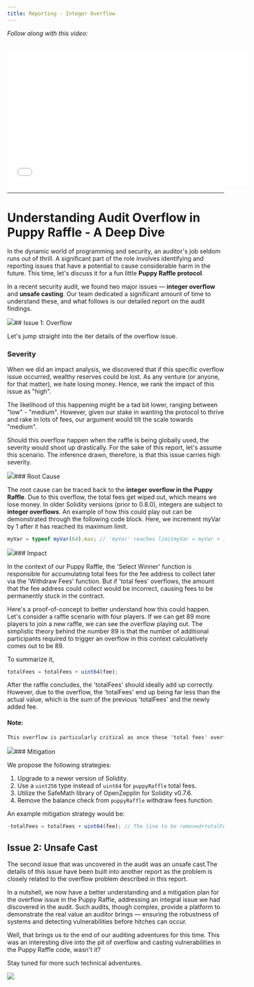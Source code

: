 ```yaml
---
title: Reporting - Integer Overflow
---
```


_Follow along with this video:_

## <iframe width="560" height="315" src="VIDEO_LINK" title="vimeo" frameborder="0" allow="accelerometer; autoplay; clipboard-write; encrypted-media; gyroscope; picture-in-picture; web-share" allowfullscreen></iframe>

---

# Understanding Audit Overflow in Puppy Raffle - A Deep Dive

In the dynamic world of programming and security, an auditor's job seldom runs out of thrill. A significant part of the role involves identifying and reporting issues that have a potential to cause considerable harm in the future. This time, let's discuss it for a fun little **Puppy Raffle protocol**.

In a recent security audit, we found two major issues — **integer overflow** and **unsafe casting**. Our team dedicated a significant amount of time to understand these, and what follows is our detailed report on the audit findings.

![](https://cdn.videotap.com/tTiu8L4Bi8vsuicWvE2t-27.83.png)## Issue 1: Overflow

Let's jump straight into the iter details of the overflow issue.

### Severity

When we did an impact analysis, we discovered that if this specific overflow issue occurred, wealthy reserves could be lost. As any venture (or anyone, for that matter), we hate losing money. Hence, we rank the impact of this issue as "high".

The likelihood of this happening might be a tad bit lower, ranging between "low" - "medium". However, given our stake in wanting the protocol to thrive and rake in lots of fees, our argument would tilt the scale towards "medium".

Should this overflow happen when the raffle is being globally used, the severity would shoot up drastically. For the sake of this report, let's assume this scenario. The inference drawn, therefore, is that this issue carries high severity.

![](https://cdn.videotap.com/A4rPHxYf6JE5lHcKRsPu-92.77.png)### Root Cause

The root cause can be traced back to the **integer overflow in the Puppy Raffle**. Due to this overflow, the total fees get wiped out, which means we lose money. In older Solidity versions (prior to 0.8.0), integers are subject to **integer overflows**. An example of how this could play out can be demonstrated through the following code block. Here, we increment myVar by 1 after it has reached its maximum limit.

```javascript
myVar = typeof myVar(64).max; // 'myVar' reaches limitmyVar = myVar + 1; // 'myVar' is incremented by 1 and wraps back to 0, causing overflow
```

![](https://cdn.videotap.com/VNP7SHlx2E2aTLHNFAWN-148.43.png)### Impact

In the context of our Puppy Raffle, the 'Select Winner' function is responsible for accumulating total fees for the fee address to collect later via the 'Withdraw Fees' function. But if 'total fees' overflows, the amount that the fee address could collect would be incorrect, causing fees to be permanently stuck in the contract.

Here's a proof-of-concept to better understand how this could happen. Let's consider a raffle scenario with four players. If we can get 89 more players to join a new raffle, we can see the overflow playing out. The simplistic theory behind the number 89 is that the number of additional participants required to trigger an overflow in this context calculatively comes out to be 89.

To summarize it,

```javascript
totalFees = totalFees + uint64(fee);
```

After the raffle concludes, the 'totalFees' should ideally add up correctly. However, due to the overflow, the 'totalFees' end up being far less than the actual value, which is the sum of the previous 'totalFees' and the newly added fee.

#### Note:

```markdown
This overflow is particularly critical as once these 'total fees' overflows, the balance in the contract escalates to a point where it surpasses the limits of uint64. In that event, the 'Withdraw Fees' function fails (as balance != totalFees) and the trapped fees will never be retrievable.
```

![](https://cdn.videotap.com/cDvBxAfeGdyCJqDHfe8B-250.47.png)### Mitigation

We propose the following strategies:

1. Upgrade to a newer version of Solidity.
2. Use a `uint256` type instead of `uint64` for `puppyRaffle` total fees.
3. Utilize the SafeMath library of OpenZepplin for Solidity v0.7.6.
4. Remove the balance check from `puppyRaffle` withdraw fees function.

An example mitigation strategy would be:

```javascript
-totalFees = totalFees + uint64(fee); // The line to be removed+totalFees = totalFees.add(fee); // After mitigation using OpenZepplin's SafeMath library
```

## Issue 2: Unsafe Cast

The second issue that was uncovered in the audit was an unsafe cast.The details of this issue have been built into another report as the problem is closely related to the overflow problem described in this report.

In a nutshell, we now have a better understanding and a mitigation plan for the overflow issue in the Puppy Raffle, addressing an integral issue we had discovered in the audit. Such audits, though complex, provide a platform to demonstrate the real value an auditor brings — ensuring the robustness of systems and detecting vulnerabilities before hitches can occur.

Well, that brings us to the end of our auditing adventures for this time. This was an interesting dive into the pit of overflow and casting vulnerabilities in the Puppy Raffle code, wasn't it?

Stay tuned for more such technical adventures.

![](https://cdn.videotap.com/aUhVkP3XVtdb20yd5YkC-426.72.png)
